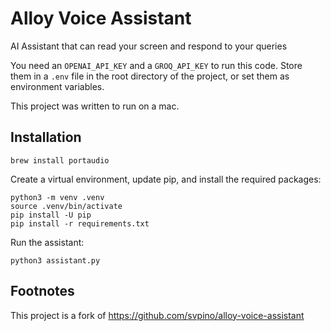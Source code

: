 # Alloy Voice Assistant

AI Assistant that can read your screen and respond to your queries

You need an `OPENAI_API_KEY` and a `GROQ_API_KEY` to run this code. Store them in a `.env` file in the root directory of the project, or set them as environment variables.

This project was written to run on a mac.

## Installation

```
brew install portaudio
```

Create a virtual environment, update pip, and install the required packages:

```
python3 -m venv .venv
source .venv/bin/activate
pip install -U pip
pip install -r requirements.txt
```

Run the assistant:

```
python3 assistant.py
```

## Footnotes

This project is a fork of <https://github.com/svpino/alloy-voice-assistant>
